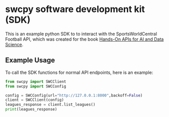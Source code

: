 # swcpy software development kit (SDK)
This is an example python SDK to to interact with the SportsWorldCentral Football API, which was created for the book [Hands-On APIs for AI and Data Science](https://hands-on-api-book.com).

## Example Usage

To call the SDK functions for normal API endpoints, here is an example:

```python
from swcpy import SWCClient
from swcpy import SWCConfig

config = SWCConfig(url="http://127.0.0.1:8000",backoff=False)
client = SWCClient(config)    
leagues_response = client.list_leagues()
print(leagues_response)
```

